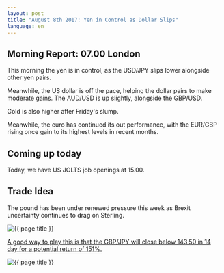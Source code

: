 ```yaml
---
layout: post
title: "August 8th 2017: Yen in Control as Dollar Slips"
language: en
---
```

## Morning Report: 07.00 London

This morning the yen is in control, as the USD/JPY slips lower alongside other yen pairs. 

Meanwhile, the US dollar is off the pace, helping the dollar pairs to make moderate gains. The AUD/USD is up slightly, alongside the GBP/USD. 

Gold is also higher after Friday's slump. 

Meanwhile, the euro has continued its out performance, with the EUR/GBP rising once gain to its highest levels in recent months. 

## Coming up today

Today, we have US JOLTS job openings at 15.00. 

## Trade Idea

The pound has been under renewed pressure this week as Brexit uncertainty continues to drag on Sterling. 

<img class="post-image" src="{{ site.url }}/images/2017-08-08_07-20-54.jpg" alt="{{ page.title }}" title="{{ page.title }}">

<a href="%LINK%%?currency=GBP&market=forex&underlying=frxGBPJPY&formname=higherlower&duration_amount=14&duration_units=d&amount=10&amount_type=payout&expiry_type=duration&barrier=143.50" target="_blank">A good way to play this is that the GBP/JPY will close below 143.50 in 14 day for a potential return of 151%.</a>

<img class="post-image" src="{{ site.url }}/images/2017-08-08_07-23-00.jpg" alt="{{ page.title }}" title="{{ page.title }}">